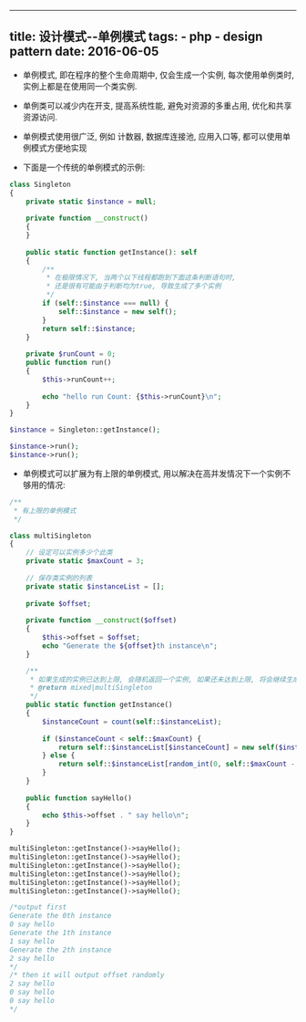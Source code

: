 ----------------
title: 设计模式--单例模式
tags:
    - php
    - design pattern
date: 2016-06-05
----------------

* 单例模式, 即在程序的整个生命周期中, 仅会生成一个实例, 每次使用单例类时, 实例上都是在使用同一个类实例.

* 单例类可以减少内在开支, 提高系统性能, 避免对资源的多重占用, 优化和共享资源访问.

* 单例模式使用很广泛, 例如 计数器, 数据库连接池, 应用入口等, 都可以使用单例模式方便地实现

* 下面是一个传统的单例模式的示例:

```PHP
class Singleton
{
    private static $instance = null;
    
    private function __construct()
    {
    }
    
    public static function getInstance(): self
    {
        /**
         * 在极限情况下, 当两个以下线程都跑到下面这条判断语句时, 
         * 还是很有可能由于判断均为true, 导致生成了多个实例
         */
        if (self::$instance === null) {
            self::$instance = new self();
        }
        return self::$instance;
    }
    
    private $runCount = 0;
    public function run()
    {
        $this->runCount++;
        
        echo "hello run Count: {$this->runCount}\n";
    }
}

$instance = Singleton::getInstance();

$instance->run();
$instance->run();
```

* 单例模式可以扩展为有上限的单例模式, 用以解决在高并发情况下一个实例不够用的情况:

```PHP
/**
 * 有上限的单例模式
 */

class multiSingleton
{
    // 设定可以实例多少个此类
    private static $maxCount = 3;
    
    // 保存类实例的列表
    private static $instanceList = [];
    
    private $offset;
    
    private function __construct($offset)
    {
        $this->offset = $offset;
        echo "Generate the ${offset}th instance\n";
    }

    /**
     * 如果生成的实例已达到上限, 会随机返回一个实例, 如果还未达到上限, 将会继续生成实例并返回
     * @return mixed|multiSingleton
     */
    public static function getInstance()
    {
        $instanceCount = count(self::$instanceList);
        
        if ($instanceCount < self::$maxCount) {
            return self::$instanceList[$instanceCount] = new self($instanceCount);
        } else {
            return self::$instanceList[random_int(0, self::$maxCount - 1)];
        }
    }
    
    public function sayHello()
    {
        echo $this->offset . " say hello\n";
    }
}

multiSingleton::getInstance()->sayHello();
multiSingleton::getInstance()->sayHello();
multiSingleton::getInstance()->sayHello();
multiSingleton::getInstance()->sayHello();
multiSingleton::getInstance()->sayHello();
multiSingleton::getInstance()->sayHello();

/*output first
Generate the 0th instance
0 say hello
Generate the 1th instance
1 say hello
Generate the 2th instance
2 say hello
*/
/* then it will output offset randomly
2 say hello
0 say hello
0 say hello
*/
```

